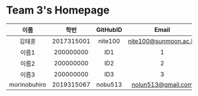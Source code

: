 # Team 3's Homepage


| 이름 | 학번 | GitHubID | Email |
|:------:|:---------:|:------:|:---------------:|
| 김태훈 | 2017315001 | nite100 | nite100@sunmoon.ac.kr |
| 이름1 | 200000000 | ID1 | 1 |
| 이름2 | 200000000 | ID2 | 2 |
| 이름3 | 200000000 | ID3 | 3 |
| morinobuhiro | 2019315067 | nobu513 | nolun513@gmail.com |
